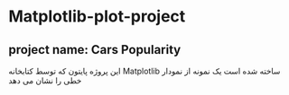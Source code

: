 # Matplotlib-plot-project
## project name: Cars Popularity
این پروژه پایتون که توسط کتابخانه Matplotlib ساخته شده است یک نمونه از نمودار خطی را نشان می دهد

